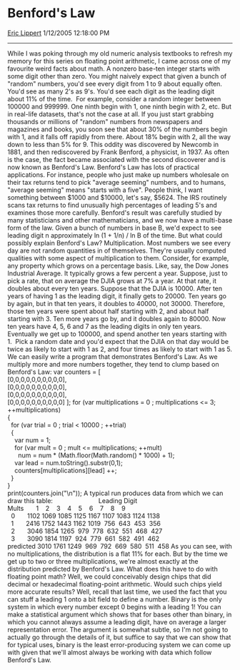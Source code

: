 <div id="page">

# Benford's Law

[Eric Lippert](https://social.msdn.microsoft.com/profile/Eric%20Lippert) 1/12/2005 12:18:00 PM

-----

<div id="content">

While I was poking through my old numeric analysis textbooks to refresh my memory for this series on floating point arithmetic, I came across one of my favourite weird facts about math. A nonzero base-ten integer starts with some digit other than zero. You might naively expect that given a bunch of "random" numbers, you'd see every digit from 1 to 9 about equally often. You'd see as many 2's as 9's. You'd see each digit as the leading digit about 11% of the time.  For example, consider a random integer between 100000 and 999999. One ninth begin with 1, one ninth begin with 2, etc. But in real-life datasets, that's not the case at all. If you just start grabbing thousands or millions of "random" numbers from newspapers and magazines and books, you soon see that about 30% of the numbers begin with 1, and it falls off rapidly from there. About 18% begin with 2, all the way down to less than 5% for 9. This oddity was discovered by Newcomb in 1881, and then rediscovered by Frank Benford, a physicist, in 1937. As often is the case, the fact became associated with the second discoverer and is now known as Benford's Law. Benford's Law has lots of practical applications. For instance, people who just make up numbers wholesale on their tax returns tend to pick "average seeming" numbers, and to humans, "average seeming" means "starts with a five". People think, I want something between $1000 and $10000, let's say, $5624. The IRS routinely scans tax returns to find unusually high percentages of leading 5's and examines those more carefully. Benford's result was carefully studied by many statisticians and other mathematicians, and we now have a multi-base form of the law. Given a bunch of numbers in base B, we'd expect to see leading digit n approximately ln (1 + 1/n) / ln B of the time. But what could possibly explain Benford's Law? Multiplication. Most numbers we see every day are not random quantities in of themselves. They're usually computed qualities with some aspect of multiplication to them. Consider, for example, any property which grows on a percentage basis. Like, say, the Dow Jones Industrial Average. It typically grows a few percent a year. Suppose, just to pick a rate, that on average the DJIA grows at 7% a year. At that rate, it doubles about every ten years. Suppose that the DJIA is 10000. After ten years of having 1 as the leading digit, it finally gets to 20000. Ten years go by again, but in that ten years, it doubles to 40000, not 30000. Therefore, those ten years were spent about half starting with 2, and about half starting with 3. Ten more years go by, and it doubles again to 80000. Now ten years have 4, 5, 6 and 7 as the leading digits in only ten years. Eventually we get up to 100000, and spend another ten years starting with 1.  Pick a random date and you'd expect that the DJIA on that day would be twice as likely to start with 1 as 2, and four times as likely to start with 1 as 5. We can easily write a program that demonstrates Benford's Law. As we multiply more and more numbers together, they tend to clump based on Benford's Law: var counters = \[  
\[0,0,0,0,0,0,0,0,0,0\],  
\[0,0,0,0,0,0,0,0,0,0\],  
\[0,0,0,0,0,0,0,0,0,0\],  
\[0,0,0,0,0,0,0,0,0,0\] \]; for (var multiplications = 0 ; multiplications \<= 3; ++multiplications)  
{  
  for (var trial = 0 ; trial \< 10000 ; ++trial)  
  {  
    var num = 1;  
    for (var mult = 0 ; mult \<= multiplications; ++mult)  
      num = num \* (Math.floor(Math.random() \* 1000) + 1);  
    var lead = num.toString().substr(0,1);  
    counters\[multiplications\]\[lead\] ++;  
  }  
}  
print(counters.join("\\n")); A typical run produces data from which we can draw this table:                          Leading Digit  
Mults       1    2    3    4    5    6    7    8    9  
  0       1102 1069 1085 1125 1167 1107 1083 1124 1138  
  1       2416 1752 1443 1162 1019  756  643  453  356  
  2       3046 1854 1265  979  778  632  551  468  427  
  3       3090 1814 1197  924  779  661  582  491  462  
predicted 3010 1761 1249  969  792  669  580  511  458 As you can see, with no multiplications, the distribution is a flat 11% for each. But by the time we get up to two or three multiplications, we're almost exactly at the distribution predicted by Benford's Law. What does this have to do with floating point math? Well, we could conceivably design chips that did decimal or hexadecimal floating-point arithmetic. Would such chips yield more accurate results? Well, recall that last time, we used the fact that you can stuff a leading 1 onto a bit field to define a number. Binary is the only system in which every number except 0 begins with a leading 1\! You can make a statistical argument which shows that for bases other than binary, in which you cannot always assume a leading digit, have on average a larger representation error. The argument is somewhat subtle, so I'm not going to actually go through the details of it, but suffice to say that we can show that for typical uses, binary is the least error-producing system we can come up with given that we'll almost always be working with data which follow Benford's Law.

</div>

</div>

